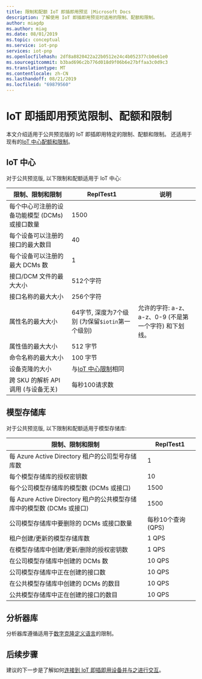 ```yaml
---
title: 限制和配额 IoT 即插即用预览 |Microsoft Docs
description: 了解使用 IoT 即插即用预览时适用的限制、配额和限制。
author: miagdp
ms.author: miag
ms.date: 08/01/2019
ms.topic: conceptual
ms.service: iot-pnp
services: iot-pnp
ms.openlocfilehash: 2df8a8820422a22b0512e24c4b052377cb0e61e0
ms.sourcegitcommit: b3bad696c2b776d018d9f06b6e27bffaa3c0d9c3
ms.translationtype: MT
ms.contentlocale: zh-CN
ms.lasthandoff: 08/21/2019
ms.locfileid: "69879560"
---
```

# <a name="iot-plug-and-play-preview-limits-quotas-and-throttles"></a>IoT 即插即用预览限制、配额和限制

本文介绍适用于公共预览版的 IoT 即插即用特定的限制、配额和限制。 还适用于现有的[IoT 中心配额和限制](../iot-hub/iot-hub-devguide-quotas-throttling.md)。

## <a name="iot-hub"></a>IoT 中心

对于公共预览版, 以下限制和配额适用于 IoT 中心:

| 限制、限制和限制 | ReplTest1 | 说明 |
|-----|-----|-----|
| 每个中心可注册的设备功能模型 (DCMs) 或接口数量 | 1500 ||
| 每个设备可以注册的接口的最大数目 | 40 ||
| 每个设备可以注册的最大 DCMs 数 | 1 ||
| 接口/DCM 文件的最大大小 | 512个字符 ||
| 接口名称的最大大小 | 256个字符 ||
| 属性名的最大大小  | 64字节, 深度为7个级别 (为保留`$iotin`第一个级别) | 允许的字符: a-z、a-z、0-9 (不是第一个字符) 和下划线。 |
| 属性值的最大大小 | 512 字节 ||
| 命令名称的最大大小 | 100 字节 ||
| 设备克隆的大小 | 与[IoT 中心限制](../iot-hub/iot-hub-devguide-device-twins.md#device-twin-size)相同 ||
| 跨 SKU 的解析 API 调用 (与设备无关) | 每秒100请求数 ||

## <a name="model-repository"></a>模型存储库

对于公共预览版, 以下限制和配额适用于模型存储库:

| 限制、限制和限制| ReplTest1 |
|-----|-----|
| 每 Azure Active Directory 租户的公司型号存储库数 | 1 |
| 每个模型存储库的授权密钥数 | 10  |
| 每个公司模型存储库的模型数 (DCMs 或接口)| 1500  |
| 每 Azure Active Directory 租户的公共模型存储库中的模型数 (DCMs 或接口)| 1500  |
| 公司模型存储库中要删除的 DCMs 或接口数量 | 每秒10个查询 (QPS)|
| 租户创建/更新的模型存储库数| 1 QPS |
| 在模型存储库中创建/更新/删除的授权密钥数 | 1 QPS|
| 在公司模型存储库中创建的 DCMs 数 | 10 QPS |
| 公司模型存储库中正在创建的接口数 | 10 QPS|
| 在公共模型存储库中创建的 DCMs 的数目 | 10 QPS|
| 公共模型存储库中正在创建的接口的数目 | 10 QPS|

## <a name="parser-library"></a>分析器库

分析器库遵循适用于[数字克隆定义语言](https://github.com/Azure/IoTPlugandPlay/tree/master/DTDL)的限制。

## <a name="next-steps"></a>后续步骤

建议的下一步是了解如何[连接到 IoT 即插即用设备并与之进行交互](./howto-develop-solution.md)。
